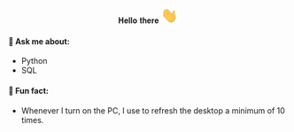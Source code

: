 <div align="center">
𝐇𝐞𝐥𝐥𝐨 𝐭𝐡𝐞𝐫𝐞 <img src="https://github.com/ABSphreak/ABSphreak/blob/master/gifs/Hi.gif" width="30px">
</div>

#### 💬 Ask me about:
- Python
- SQL

#### 🤪 Fun fact:
- Whenever I turn on the PC, I use to refresh the desktop a minimum of 10 times.

